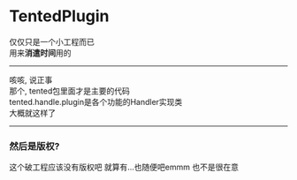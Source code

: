 # TentedPlugin
仅仅只是一个小工程而已<br>
用来<b>消遣时间</b>用的

--------------------

咳咳, 说正事<br>
那个, tented包里面才是主要的代码<br>
tented.handle.plugin是各个功能的Handler实现类<br>
大概就这样了

------------------------

### 然后是版权?
这个破工程应该没有版权吧
就算有...也随便吧emmm
也不是很在意
